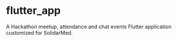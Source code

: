 # flutter_app

A Hackathon meetup, attendance and chat events Flutter application customized for SolidarMed.


